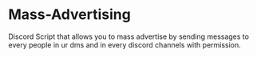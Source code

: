 # Mass-Advertising
Discord Script that allows you to mass advertise by sending messages to every people in ur dms and in every discord channels with permission.

